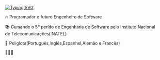 [![Typing SVG](https://readme-typing-svg.demolab.com/?lines=Olá,+meu+nome+é+Henrique;Bem+vindos+ao+meu+perfil)](https://git.io/typing-svg)

 🔥 Programador e futuro Engenheiro de Software

 📚 Cursando o 5º perído de Engenharia de Software pelo Instituto Nacional de Telecomunicações(INATEL)

 🧠 Poliglota(Português,Inglês,Espanhol,Alemão e Francês)
  
 👨🏼‍🎓
